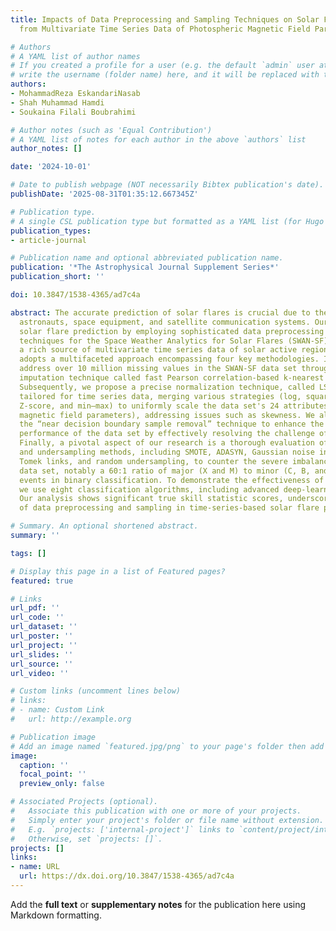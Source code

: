 ```yaml
---
title: Impacts of Data Preprocessing and Sampling Techniques on Solar Flare Prediction
  from Multivariate Time Series Data of Photospheric Magnetic Field Parameters

# Authors
# A YAML list of author names
# If you created a profile for a user (e.g. the default `admin` user at `content/authors/admin/`), 
# write the username (folder name) here, and it will be replaced with their full name and linked to their profile.
authors:
- MohammadReza EskandariNasab
- Shah Muhammad Hamdi
- Soukaina Filali Boubrahimi

# Author notes (such as 'Equal Contribution')
# A YAML list of notes for each author in the above `authors` list
author_notes: []

date: '2024-10-01'

# Date to publish webpage (NOT necessarily Bibtex publication's date).
publishDate: '2025-08-31T01:35:12.667345Z'

# Publication type.
# A single CSL publication type but formatted as a YAML list (for Hugo requirements).
publication_types:
- article-journal

# Publication name and optional abbreviated publication name.
publication: '*The Astrophysical Journal Supplement Series*'
publication_short: ''

doi: 10.3847/1538-4365/ad7c4a

abstract: The accurate prediction of solar flares is crucial due to their risks to
  astronauts, space equipment, and satellite communication systems. Our research enhances
  solar flare prediction by employing sophisticated data preprocessing and sampling
  techniques for the Space Weather Analytics for Solar Flares (SWAN-SF) data set,
  a rich source of multivariate time series data of solar active regions. Our study
  adopts a multifaceted approach encompassing four key methodologies. Initially, we
  address over 10 million missing values in the SWAN-SF data set through our innovative
  imputation technique called fast Pearson correlation-based k-nearest neighbors imputation.
  Subsequently, we propose a precise normalization technique, called LSBZM normalization,
  tailored for time series data, merging various strategies (log, square root, Box–Cox,
  Z-score, and min–max) to uniformly scale the data set's 24 attributes (photospheric
  magnetic field parameters), addressing issues such as skewness. We also explore
  the “near decision boundary sample removal” technique to enhance the classification
  performance of the data set by effectively resolving the challenge of class overlap.
  Finally, a pivotal aspect of our research is a thorough evaluation of diverse oversampling
  and undersampling methods, including SMOTE, ADASYN, Gaussian noise injection, TimeGAN,
  Tomek links, and random undersampling, to counter the severe imbalance in the SWAN-SF
  data set, notably a 60:1 ratio of major (X and M) to minor (C, B, and FQ) flaring
  events in binary classification. To demonstrate the effectiveness of our methods,
  we use eight classification algorithms, including advanced deep-learning-based architectures.
  Our analysis shows significant true skill statistic scores, underscoring the importance
  of data preprocessing and sampling in time-series-based solar flare prediction.

# Summary. An optional shortened abstract.
summary: ''

tags: []

# Display this page in a list of Featured pages?
featured: true

# Links
url_pdf: ''
url_code: ''
url_dataset: ''
url_poster: ''
url_project: ''
url_slides: ''
url_source: ''
url_video: ''

# Custom links (uncomment lines below)
# links:
# - name: Custom Link
#   url: http://example.org

# Publication image
# Add an image named `featured.jpg/png` to your page's folder then add a caption below.
image:
  caption: ''
  focal_point: ''
  preview_only: false

# Associated Projects (optional).
#   Associate this publication with one or more of your projects.
#   Simply enter your project's folder or file name without extension.
#   E.g. `projects: ['internal-project']` links to `content/project/internal-project/index.md`.
#   Otherwise, set `projects: []`.
projects: []
links:
- name: URL
  url: https://dx.doi.org/10.3847/1538-4365/ad7c4a
---
```


Add the **full text** or **supplementary notes** for the publication here using Markdown formatting.
